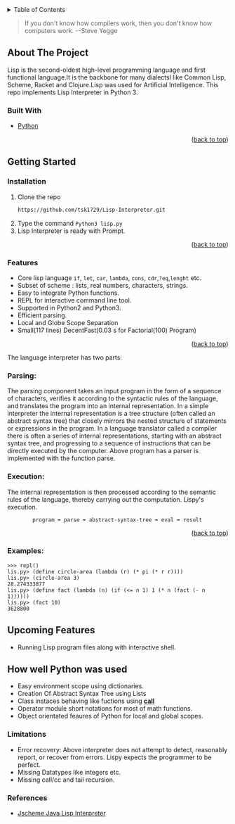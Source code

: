 
<details>
  <summary>Table of Contents</summary>
  <ol>
    <li>
      <a href="#about-the-project">About The Project</a>
      <ul>
        <li><a href="#built-with">Built With</a></li>
      </ul>
    </li>
    <li>
      <a href="#getting-started">Getting Started</a>
      <ul>
        <li><a href="#installation">Installation</a></li>
        <li><a href="#features">Features</a></li>
         <li><a href="#parsing">Parsing</a></li>
        <li><a href="#execution">Execution</a></li>
        <li><a href="#examples" >Examples</a></li>
      </ul>
    </li>
    <li><a href="#upcoming-features">Upcoming Features</a></li>
    <li><a href="#how-well-python-was-used?">How Well Python was Used?</a></li>
    <li><a href="#limitations">Limitations</a></li>
    <li><a href="#References">References</a></li>
  </ol>
</details>



>If you don't know how compilers work, then you don't know how computers work.     --Steve Yegge

<!-- ABOUT THE PROJECT -->
## About The Project


Lisp is the second-oldest high-level programming language and first functional language.It is the backbone for many dialectsl like Common Lisp, Scheme, Racket and Clojure.Lisp was used for Artificial Intelligence. This repo implements Lisp Interpreter in Python 3. 



### Built With


* [Python](https://docs.python.org/3/)

<p align="right">(<a href="#top">back to top</a>)</p>



<!-- GETTING STARTED -->
## Getting Started



### Installation


1. Clone the repo
   ```sh
   https://github.com/tsk1729/Lisp-Interpreter.git
   ```
2. Type the command 
  ```Python3 lisp.py```
3. Lisp Interpreter is ready with Prompt.

<p align="right">(<a href="#top">back to top</a>)</p>



<!-- USAGE EXAMPLES -->

### Features

- Core lisp language `if`, `let`, `car`, `lambda`, `cons`, `cdr`,`?eq`,`lenght` etc.
- Subset of scheme : lists, real numbers, characters, strings.
- Easy to integrate Python functions.
- REPL for interactive command line tool.
- Supported in Python2 and Python3.
- Efficient parsing.
- Local and Globe Scope Separation
- Small(117 lines) DecentFast(0.03 s for Factorial(100) Program)

<p align="right">(<a href="#top">back to top</a>)</p>





The language interpreter has two parts:
### Parsing: 
The parsing component takes an input program in the form of a sequence of characters, verifies it according to the syntactic rules of the language, and translates the program into an internal representation. In a simple interpreter the internal representation is a tree structure (often called an abstract syntax tree) that closely mirrors the nested structure of statements or expressions in the program. In a language translator called a compiler there is often a series of internal representations, starting with an abstract syntax tree, and progressing to a sequence of instructions that can be directly executed by the computer. Above program has  a parser is implemented with the function parse.

### Execution:
The internal representation is then processed according to the semantic rules of the language, thereby carrying out the computation. Lispy's execution.

            program ➡ parse ➡ abstract-syntax-tree ➡ eval ➡ result 

<p align="right">(<a href="#top">back to top</a>)</p>


<!-- Limitations -->
### Examples:
```
>>> repl()
lis.py> (define circle-area (lambda (r) (* pi (* r r))))
lis.py> (circle-area 3)
28.274333877
lis.py> (define fact (lambda (n) (if (<= n 1) 1 (* n (fact (- n 1))))))
lis.py> (fact 10)
3628800

```

## Upcoming Features

- Running Lisp program files along with interactive shell.


## How well  Python was used
- Easy environment scope using dictionaries.
- Creation Of Abstract Syntax Tree using Lists
- Class instaces behaving like fuctions using [__call__](https://www.geeksforgeeks.org/__call__-in-python/)
- Operator module short notations for most of math functions.
- Object orientated feaures of Python for local and global scopes. 

### Limitations

- Error recovery: Above interpreter does not attempt to detect, reasonably report, or recover from errors. Lispy expects the programmer to be perfect. 
- Missing Datatypes like integers etc.
- Missing call/cc and tail recursion. 

<!--References -->
### References


* [Jscheme Java Lisp Interpreter](http://norvig.com/jscheme.html)
